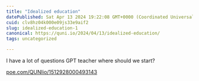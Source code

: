 ```yaml
---
title: "Idealized education"
datePublished: Sat Apr 13 2024 19:22:08 GMT+0000 (Coordinated Universal Time)
cuid: clv8hz04k000e09js33e9aif2
slug: idealized-education-1
canonical: https://quni.io/2024/04/13/idealized-education/
tags: uncategorized

---
```


I have a lot of questions GPT teacher where should we start?

[poe.com/QUNIio/1512928000493143](https://poe.com/QUNIio/1512928000493143)